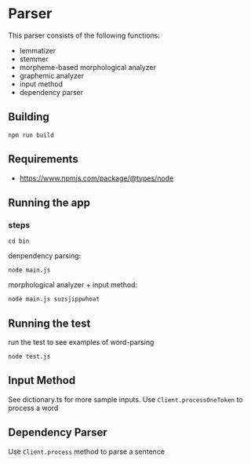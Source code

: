 # Parser

This parser consists of the following functions:

* lemmatizer
* stemmer
* morpheme-based morphological analyzer
* graphemic analyzer
* input method
* dependency parser

## Building

`npm run build`

## Requirements

* https://www.npmjs.com/package/@types/node

## Running the app

### steps

`cd bin`

denpendency parsing:

`node main.js`

morphological analyzer + input method:

`node main.js suzsjippwhoat`

## Running the test

run the test to see examples of word-parsing

`node test.js`

## Input Method

See dictionary.ts for more sample inputs. Use `Client.processOneToken` to process a word

## Dependency Parser

Use `Client.process` method to parse a sentence

